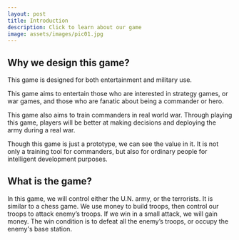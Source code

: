 ```yaml
---
layout: post
title: Introduction
description: Click to learn about our game
image: assets/images/pic01.jpg
---
```


<!-- Donec eget ex magna. Interdum et malesuada fames ac ante ipsum primis in faucibus. Pellentesque venenatis dolor imperdiet dolor mattis sagittis. 
Praesent rutrum sem diam, vitae egestas enim auctor sit amet. Pellentesque leo mauris, consectetur id ipsum sit amet, fergiat. 
Pellentesque in mi eu massa lacinia malesuada et a elit. Donec urna ex, lacinia in purus ac, pretium pulvinar mauris. 
Curabitur sapien risus, commodo eget turpis at, elementum convallis elit. Pellentesque enim turpis, hendrerit.

Lorem ipsum dolor sit amet, consectetur adipiscing elit. Duis dapibus rutrum facilisis. 
Class aptent taciti sociosqu ad litora torquent per conubia nostra, per inceptos himenaeos. Etiam tristique libero eu nibh porttitor fermentum. 
Nullam venenatis erat id vehicula viverra. Nunc ultrices eros ut ultricies condimentum. 
Mauris risus lacus, blandit sit amet venenatis non, bibendum vitae dolor. Nunc lorem mauris, fringilla in aliquam at, euismod in lectus. 
Pellentesque habitant morbi tristique senectus et netus et malesuada fames ac turpis egestas. In non lorem sit amet elit placerat maximus. 
Pellentesque aliquam maximus risus, vel sed vehicula.

Interdum et malesuada fames ac ante ipsum primis in faucibus. Pellentesque venenatis dolor imperdiet dolor mattis sagittis. 
Praesent rutrum sem diam, vitae egestas enim auctor sit amet. Pellentesque leo mauris, consectetur id ipsum sit amet, fersapien risus, commodo eget turpis at, elementum convallis elit. 
Pellentesque enim turpis, hendrerit tristique lorem ipsum dolor. -->

<h2><strong> Why we design this game? </strong></h2>
  
This game is designed for both entertainment and military use.  
  
This game aims to entertain those who are interested in strategy games, or war games, and those who are fanatic about being a commander or hero.  

This game also aims to train commanders in real world war. Through playing this game, players will be better at making decisions and deploying the army during a real war.  
	
Though this game is just a prototype, we can see the value in it. It is not only a training tool for commanders, but also for ordinary people for intelligent development purposes.  
  
<h2><strong> What is the game? </strong></h2>
  
In this game, we will control either the U.N. army, or the terrorists. It is similar to a chess game. We use money to build troops, then control our troops to attack enemy’s troops. If we win in a small attack, we will gain money. The win condition is to defeat all the enemy’s troops, or occupy the enemy's base station.  